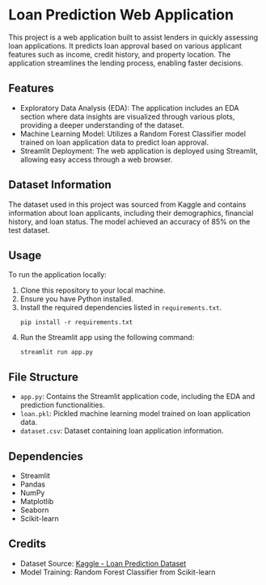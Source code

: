 # Loan Prediction Web Application

This project is a web application built to assist lenders in quickly assessing loan applications. It predicts loan approval based on various applicant features such as income, credit history, and property location. The application streamlines the lending process, enabling faster decisions.

## Features

- Exploratory Data Analysis (EDA): The application includes an EDA section where data insights are visualized through various plots, providing a deeper understanding of the dataset.
- Machine Learning Model: Utilizes a Random Forest Classifier model trained on loan application data to predict loan approval.
- Streamlit Deployment: The web application is deployed using Streamlit, allowing easy access through a web browser.

## Dataset Information

The dataset used in this project was sourced from Kaggle and contains information about loan applicants, including their demographics, financial history, and loan status. The model achieved an accuracy of 85% on the test dataset.

## Usage

To run the application locally:

1. Clone this repository to your local machine.
2. Ensure you have Python installed.
3. Install the required dependencies listed in `requirements.txt`.
   ```
   pip install -r requirements.txt
   ```
4. Run the Streamlit app using the following command:
   ```
   streamlit run app.py
   ```

## File Structure

- `app.py`: Contains the Streamlit application code, including the EDA and prediction functionalities.
- `loan.pkl`: Pickled machine learning model trained on loan application data.
- `dataset.csv`: Dataset containing loan application information.

## Dependencies

- Streamlit
- Pandas
- NumPy
- Matplotlib
- Seaborn
- Scikit-learn

## Credits

- Dataset Source: [Kaggle - Loan Prediction Dataset](https://www.kaggle.com/datasets/ninzaami/loan-predication/data)
- Model Training: Random Forest Classifier from Scikit-learn
